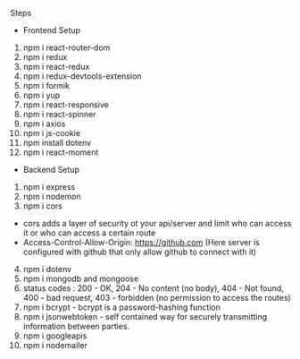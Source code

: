 Steps

- Frontend Setup
1. npm i react-router-dom
2. npm i redux
3. npm i react-redux
4. npm i redux-devtools-extension
5. npm i formik
6. npm i yup
7. npm i react-responsive
8. npm i react-spinner
9. npm i axios 
10. npm i js-cookie
11. npm install dotenv
12. npm i react-moment

- Backend Setup

1. npm i express
2. npm i nodemon
3. npm i cors 
- cors adds a layer of security ot your api/server and limit who can access it or who can access a certain route
- Access-Control-Allow-Origin: https://github.com (Here server is configured with github that only allow github to connect with it)
4. npm i dotenv
5. npm i mongodb and mongoose
6. status codes :
    200 - OK, 
    204 - No content (no body), 
    404 - Not found, 
    400 - bad request, 
    403 - forbidden (no permission to access the routes)
7. npm i bcrypt - bcrypt is a password-hashing function
8. npm i jsonwebtoken - self contained way for securely transmitting information between parties.
9. npm i googleapis
10. npm i nodemailer